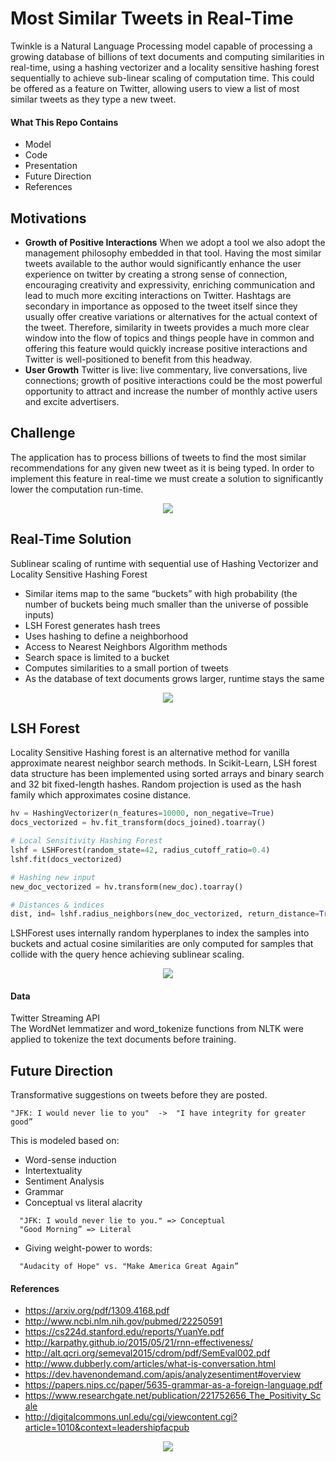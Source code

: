 # Most Similar Tweets in Real-Time

Twinkle is a Natural Language Processing model capable of processing a growing database of billions of text documents and computing similarities in real-time, using a hashing vectorizer and a locality sensitive hashing forest sequentially to achieve sub-linear scaling of computation time.
This could be offered as a feature on Twitter, allowing users to view a list of most similar tweets as they type a new tweet.

#### What This Repo Contains

- Model
- Code
- Presentation
- Future Direction
- References

## Motivations

- **Growth of Positive Interactions** When we adopt a tool we also adopt the management philosophy embedded in that tool. Having the most similar tweets available to the author would significantly enhance the user experience on twitter by creating a strong sense of connection, encouraging creativity and expressivity, enriching communication and lead to much more exciting interactions on Twitter. Hashtags are secondary in importance as opposed to the tweet itself since they usually offer creative variations or alternatives for the actual context of the tweet. Therefore, similarity in tweets provides a much more clear window into the flow of topics and things people have in common and offering this feature would quickly increase positive interactions and Twitter is well-positioned to benefit from this headway.
- **User Growth** Twitter is live: live commentary, live conversations, live connections; growth of positive interactions could be the most powerful opportunity to attract and increase the number of monthly active users and excite advertisers.


 <!--<div align="center"><img src="https://github.com/minoobeyzavi/Twinkle/blob/master/APP/static/img/TwitterStats.png"></div>-->

## Challenge

The application has to process billions of tweets to find the most similar recommendations for any given new tweet as it is being typed. In order to implement this feature in real-time we must create a solution to significantly lower the computation run-time.

<div align="center"><img src="https://github.com/minoobeyzavi/Twinkle/blob/master/APP/static/img/Twinkle.png"></div>


## Real-Time Solution

Sublinear scaling of runtime with sequential use of Hashing Vectorizer and Locality Sensitive Hashing Forest
- Similar items map to the same “buckets” with high probability (the number of buckets being much smaller than the universe of possible inputs)
- LSH Forest generates hash trees
- Uses hashing to define a neighborhood
- Access to Nearest Neighbors Algorithm methods
- Search space is limited to a bucket
- Computes similarities to a small portion of tweets
- As the database of text documents grows larger, runtime stays the same

<div align="center"><img src=https://github.com/minoobeyzavi/Twinkle/blob/master/APP/static/img/Solution.png></div>

## LSH Forest
Locality Sensitive Hashing forest is an alternative method for vanilla approximate nearest neighbor search methods. In Scikit-Learn, LSH forest data structure has been implemented using sorted arrays and binary search and 32 bit fixed-length hashes. Random projection is used as the hash family which approximates cosine distance.

```python
hv = HashingVectorizer(n_features=10000, non_negative=True)
docs_vectorized = hv.fit_transform(docs_joined).toarray()

# Local Sensitivity Hashing Forest
lshf = LSHForest(random_state=42, radius_cutoff_ratio=0.4)
lshf.fit(docs_vectorized)

# Hashing new input
new_doc_vectorized = hv.transform(new_doc).toarray()

# Distances & indices
dist, ind= lshf.radius_neighbors(new_doc_vectorized, return_distance=True)
```

LSHForest uses internally random hyperplanes to index the samples into buckets and actual cosine similarities are only computed for samples that collide with the query hence achieving sublinear scaling.


<div align="center"><img src=https://github.com/minoobeyzavi/Twinkle/blob/master/APP/static/img/screenshot01.png></div>

#### Data

Twitter Streaming API</br>
The WordNet lemmatizer and word_tokenize functions from NLTK were applied to tokenize the text documents before training.
</br>
## Future Direction

Transformative suggestions on tweets before they are posted.
```
"JFK: I would never lie to you"  ->  "I have integrity for greater good”
```
This is modeled based on:
  * Word-sense induction
  * Intertextuality
  * Sentiment Analysis
  * Grammar
  * Conceptual vs literal alacrity</br>
```
  "JFK: I would never lie to you." => Conceptual
  "Good Morning” => Literal
```
  * Giving weight-power to words:</br>
```
  "Audacity of Hope" vs. "Make America Great Again”
```

#### References

* https://arxiv.org/pdf/1309.4168.pdf
* http://www.ncbi.nlm.nih.gov/pubmed/22250591
* https://cs224d.stanford.edu/reports/YuanYe.pdf
* http://karpathy.github.io/2015/05/21/rnn-effectiveness/
* http://alt.qcri.org/semeval2015/cdrom/pdf/SemEval002.pdf
* http://www.dubberly.com/articles/what-is-conversation.html
* https://dev.havenondemand.com/apis/analyzesentiment#overview
* https://papers.nips.cc/paper/5635-grammar-as-a-foreign-language.pdf
* https://www.researchgate.net/publication/221752656_The_Positivity_Scale
* http://digitalcommons.unl.edu/cgi/viewcontent.cgi?article=1010&context=leadershipfacpub

<div align="center"><img src=https://github.com/minoobeyzavi/Twinkle/blob/master/APP/static/img/Twitter.png></div>
